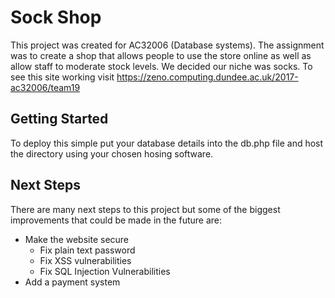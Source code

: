 # Sock Shop

This project was created for AC32006 (Database systems). The assignment was to create a shop that allows people to use the store online as well as allow staff to moderate stock levels. We decided our niche was socks. To see this site working visit https://zeno.computing.dundee.ac.uk/2017-ac32006/team19

## Getting Started

To deploy this simple put your database details into the db.php file and host the directory using your chosen hosing software.

## Next Steps ##

There are many next steps to this project but some of the biggest improvements that could be made in the future are:
* Make the website secure
  * Fix plain text password
  * Fix XSS vulnerabilities
  * Fix SQL Injection Vulnerabilities
* Add a payment system
